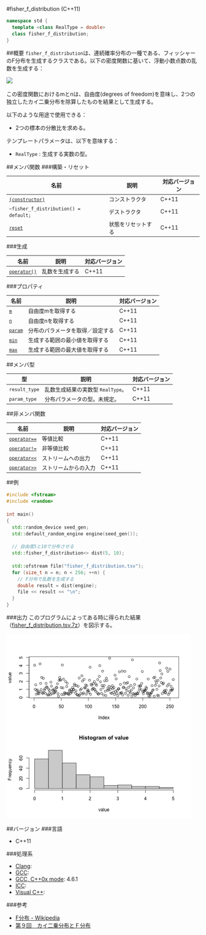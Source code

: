 #fisher_f_distribution (C++11)
```cpp
namespace std {
  template <class RealType = double>
  class fisher_f_distribution;
}
```

##概要
`fisher_f_distribution`は、連続確率分布の一種である、フィッシャーのF分布を生成するクラスである。以下の密度関数に基いて、浮動小数点数の乱数を生成する：  


![](https://github.com/cpprefjp/image/raw/master/reference/random/fisher_f_distribution/fisher_f.png)


この密度関数におけるmとnは、自由度(degrees of freedom)を意味し、2つの独立したカイ二乗分布を除算したものを結果として生成する。


以下のような用途で使用できる：

- 2つの標本の分散比を求める。


テンプレートパラメータは、以下を意味する：

- `RealType` : 生成する実数の型。


##メンバ関数
###構築・リセット

| 名前 | 説明 | 対応バージョン |
|---------------------------------------------------------------------|--------------------|-------|
| [`(constructor)`](./fisher_f_distribution/fisher_f_distribution.md) | コンストラクタ     | C++11 |
| `~fisher_f_distribution() = default;`                               | デストラクタ       | C++11 |
| [`reset`](./fisher_f_distribution/reset.md)                         | 状態をリセットする | C++11 |


###生成

| 名前 | 説明 | 対応バージョン |
|----------------------------------------------------|----------------|-------|
| [`operator()`](./fisher_f_distribution/op_call.md) | 乱数を生成する | C++11 |


###プロパティ

| 名前 | 説明 | 対応バージョン |
|---------------------------------------------|----------------------------------|-------|
| [`m`](./fisher_f_distribution/m.md)         | 自由度mを取得する                | C++11 |
| [`n`](./fisher_f_distribution/n.md)         | 自由度nを取得する                | C++11 |
| [`param`](./fisher_f_distribution/param.md) | 分布のパラメータを取得／設定する | C++11 |
| [`min`](./fisher_f_distribution/min.md)     | 生成する範囲の最小値を取得する   | C++11 |
| [`max`](./fisher_f_distribution/max.md)     | 生成する範囲の最大値を取得する   | C++11 |


##メンバ型

| 型 | 説明 | 対応バージョン |
|---------------|-------------------|-------|
| `result_type` | 乱数生成結果の実数型 `RealType`。 | C++11 |
| `param_type`  | 分布パラメータの型。未規定。 | C++11 |


##非メンバ関数

| 名前 | 説明 | 対応バージョン |
|---------------------------------------------------------|----------------------|-------|
| [`operator==`](./fisher_f_distribution/op_equal.md)     | 等値比較             | C++11 |
| [`operator!=`](./fisher_f_distribution/op_not_equal.md) | 非等値比較           | C++11 |
| [`operator<<`](./fisher_f_distribution/op_ostream.md)   | ストリームへの出力   | C++11 |
| [`operator>>`](./fisher_f_distribution/op_istream.md)   | ストリームからの入力 | C++11 |


##例
```cpp
#include <fstream>
#include <random>

int main()
{
  std::random_device seed_gen;
  std::default_random_engine engine(seed_gen());

  // 自由度5と10で分布させる
  std::fisher_f_distribution<> dist(5, 10);
  
  std::ofstream file("fisher_f_distribution.tsv");
  for (size_t n = n; n < 256; ++n) {
    // F分布で乱数を生成する
    double result = dist(engine);
    file << result << "\n";
  }
}
```

###出力
このプログラムによってある時に得られた結果（[fisher_f_distribution.tsv.7z](https://github.com/cpprefjp/image/raw/master/reference/random/fisher_f_distribution/discrete_distribution.tsv.7z)）を図示する。

![](https://github.com/cpprefjp/image/raw/master/reference/random/fisher_f_distribution/fisher_f_distribution.png)

##バージョン
###言語
- C++11

###処理系
- [Clang](/implementation#clang.md): 
- [GCC](/implementation#gcc.md): 
- [GCC, C++0x mode](/implementation#gcc.md): 4.6.1
- [ICC](/implementation#icc.md): 
- [Visual C++](/implementation#visual_cpp.md): 

###参考
- [F分布 - Wikipedia](http://ja.wikipedia.org/wiki/F%E5%88%86%E5%B8%83)
- [第９回　カイ二乗分布とＦ分布](http://www.ipc.shimane-u.ac.jp/food/kobayasi/biometry9_2011.html)

